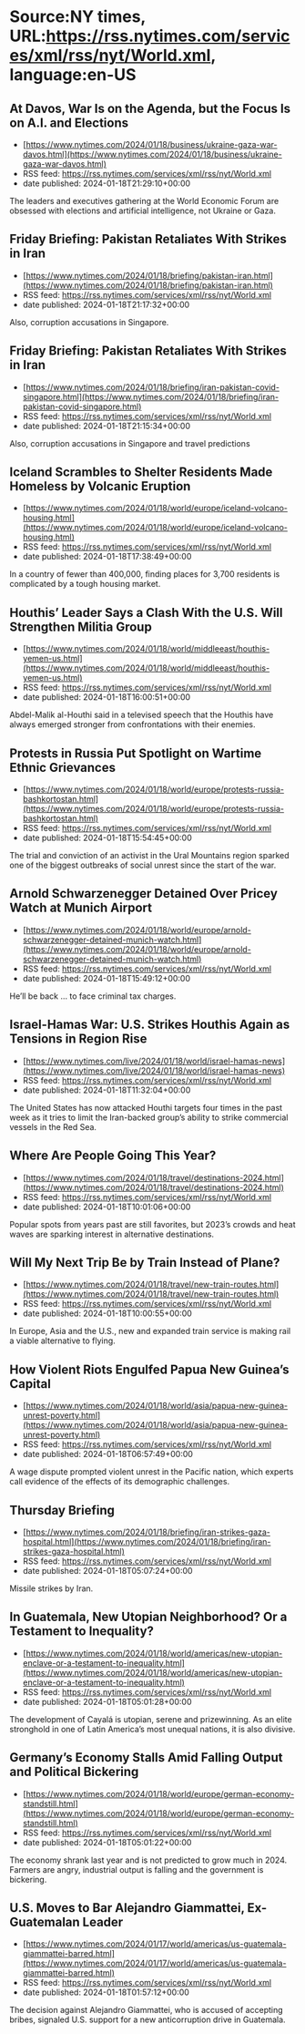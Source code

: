 # Source:NY times, URL:https://rss.nytimes.com/services/xml/rss/nyt/World.xml, language:en-US

## At Davos, War Is on the Agenda, but the Focus Is on A.I. and Elections
 - [https://www.nytimes.com/2024/01/18/business/ukraine-gaza-war-davos.html](https://www.nytimes.com/2024/01/18/business/ukraine-gaza-war-davos.html)
 - RSS feed: https://rss.nytimes.com/services/xml/rss/nyt/World.xml
 - date published: 2024-01-18T21:29:10+00:00

The leaders and executives gathering at the World Economic Forum are obsessed with elections and artificial intelligence, not Ukraine or Gaza.

## Friday Briefing: Pakistan Retaliates With Strikes in Iran
 - [https://www.nytimes.com/2024/01/18/briefing/pakistan-iran.html](https://www.nytimes.com/2024/01/18/briefing/pakistan-iran.html)
 - RSS feed: https://rss.nytimes.com/services/xml/rss/nyt/World.xml
 - date published: 2024-01-18T21:17:32+00:00

Also, corruption accusations in Singapore.

## Friday Briefing: Pakistan Retaliates With Strikes in Iran
 - [https://www.nytimes.com/2024/01/18/briefing/iran-pakistan-covid-singapore.html](https://www.nytimes.com/2024/01/18/briefing/iran-pakistan-covid-singapore.html)
 - RSS feed: https://rss.nytimes.com/services/xml/rss/nyt/World.xml
 - date published: 2024-01-18T21:15:34+00:00

Also, corruption accusations in Singapore and travel predictions

## Iceland Scrambles to Shelter Residents Made Homeless by Volcanic Eruption
 - [https://www.nytimes.com/2024/01/18/world/europe/iceland-volcano-housing.html](https://www.nytimes.com/2024/01/18/world/europe/iceland-volcano-housing.html)
 - RSS feed: https://rss.nytimes.com/services/xml/rss/nyt/World.xml
 - date published: 2024-01-18T17:38:49+00:00

In a country of fewer than 400,000, finding places for 3,700 residents is complicated by a tough housing market.

## Houthis’ Leader Says a Clash With the U.S. Will Strengthen Militia Group
 - [https://www.nytimes.com/2024/01/18/world/middleeast/houthis-yemen-us.html](https://www.nytimes.com/2024/01/18/world/middleeast/houthis-yemen-us.html)
 - RSS feed: https://rss.nytimes.com/services/xml/rss/nyt/World.xml
 - date published: 2024-01-18T16:00:51+00:00

Abdel-Malik al-Houthi said in a televised speech that the Houthis have always emerged stronger from confrontations with their enemies.

## Protests in Russia Put Spotlight on Wartime Ethnic Grievances
 - [https://www.nytimes.com/2024/01/18/world/europe/protests-russia-bashkortostan.html](https://www.nytimes.com/2024/01/18/world/europe/protests-russia-bashkortostan.html)
 - RSS feed: https://rss.nytimes.com/services/xml/rss/nyt/World.xml
 - date published: 2024-01-18T15:54:45+00:00

The trial and conviction of an activist in the Ural Mountains region sparked one of the biggest outbreaks of social unrest since the start of the war.

## Arnold Schwarzenegger Detained Over Pricey Watch at Munich Airport
 - [https://www.nytimes.com/2024/01/18/world/europe/arnold-schwarzenegger-detained-munich-watch.html](https://www.nytimes.com/2024/01/18/world/europe/arnold-schwarzenegger-detained-munich-watch.html)
 - RSS feed: https://rss.nytimes.com/services/xml/rss/nyt/World.xml
 - date published: 2024-01-18T15:49:12+00:00

He’ll be back … to face criminal tax charges.

## Israel-Hamas War: U.S. Strikes Houthis Again as Tensions in Region Rise
 - [https://www.nytimes.com/live/2024/01/18/world/israel-hamas-news](https://www.nytimes.com/live/2024/01/18/world/israel-hamas-news)
 - RSS feed: https://rss.nytimes.com/services/xml/rss/nyt/World.xml
 - date published: 2024-01-18T11:32:04+00:00

The United States has now attacked Houthi targets four times in the past week as it tries to limit the Iran-backed group’s ability to strike commercial vessels in the Red Sea.

## Where Are People Going This Year?
 - [https://www.nytimes.com/2024/01/18/travel/destinations-2024.html](https://www.nytimes.com/2024/01/18/travel/destinations-2024.html)
 - RSS feed: https://rss.nytimes.com/services/xml/rss/nyt/World.xml
 - date published: 2024-01-18T10:01:06+00:00

Popular spots from years past are still favorites, but 2023’s crowds and heat waves are sparking interest in alternative destinations.

## Will My Next Trip Be by Train Instead of Plane?
 - [https://www.nytimes.com/2024/01/18/travel/new-train-routes.html](https://www.nytimes.com/2024/01/18/travel/new-train-routes.html)
 - RSS feed: https://rss.nytimes.com/services/xml/rss/nyt/World.xml
 - date published: 2024-01-18T10:00:55+00:00

In Europe, Asia and the U.S., new and expanded train service is making rail a viable alternative to flying.

## How Violent Riots Engulfed Papua New Guinea’s Capital
 - [https://www.nytimes.com/2024/01/18/world/asia/papua-new-guinea-unrest-poverty.html](https://www.nytimes.com/2024/01/18/world/asia/papua-new-guinea-unrest-poverty.html)
 - RSS feed: https://rss.nytimes.com/services/xml/rss/nyt/World.xml
 - date published: 2024-01-18T06:57:49+00:00

A wage dispute prompted violent unrest in the Pacific nation, which experts call evidence of the effects of its demographic challenges.

## Thursday Briefing
 - [https://www.nytimes.com/2024/01/18/briefing/iran-strikes-gaza-hospital.html](https://www.nytimes.com/2024/01/18/briefing/iran-strikes-gaza-hospital.html)
 - RSS feed: https://rss.nytimes.com/services/xml/rss/nyt/World.xml
 - date published: 2024-01-18T05:07:24+00:00

Missile strikes by Iran.

## In Guatemala, New Utopian Neighborhood? Or a Testament to Inequality?
 - [https://www.nytimes.com/2024/01/18/world/americas/new-utopian-enclave-or-a-testament-to-inequality.html](https://www.nytimes.com/2024/01/18/world/americas/new-utopian-enclave-or-a-testament-to-inequality.html)
 - RSS feed: https://rss.nytimes.com/services/xml/rss/nyt/World.xml
 - date published: 2024-01-18T05:01:28+00:00

The development of Cayalá is utopian, serene and prizewinning. As an elite stronghold in one of Latin America’s most unequal nations, it is also divisive.

## Germany’s Economy Stalls Amid Falling Output and Political Bickering
 - [https://www.nytimes.com/2024/01/18/world/europe/german-economy-standstill.html](https://www.nytimes.com/2024/01/18/world/europe/german-economy-standstill.html)
 - RSS feed: https://rss.nytimes.com/services/xml/rss/nyt/World.xml
 - date published: 2024-01-18T05:01:22+00:00

The economy shrank last year and is not predicted to grow much in 2024. Farmers are angry, industrial output is falling and the government is bickering.

## U.S. Moves to Bar Alejandro Giammattei, Ex-Guatemalan Leader
 - [https://www.nytimes.com/2024/01/17/world/americas/us-guatemala-giammattei-barred.html](https://www.nytimes.com/2024/01/17/world/americas/us-guatemala-giammattei-barred.html)
 - RSS feed: https://rss.nytimes.com/services/xml/rss/nyt/World.xml
 - date published: 2024-01-18T01:57:12+00:00

The decision against Alejandro Giammattei, who is accused of accepting bribes, signaled U.S. support for a new anticorruption drive in Guatemala.

